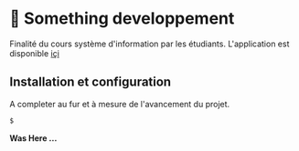 # 🥰 Something developpement
Finalité du cours système d'information par les étudiants. L'application est disponible  [içi](https://somemain.herokuapp.com/)



## Installation et configuration
A completer au fur et à mesure de l'avancement du projet.

```sh
$ 
```

**Was Here ...**
